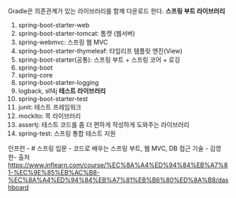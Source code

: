 Gradle은 의존관계가 있는 라이브러리를 함께 다운로드 한다.
**스프링 부트 라이브러리**
1. spring-boot-starter-web
2. spring-boot-starter-tomcat: 톰캣 (웹서버)
3. spring-webmvc: 스프링 웹 MVC
4. spring-boot-starter-thymeleaf: 타임리프 템플릿 엔진(View)
5. spring-boot-starter(공통): 스프링 부트 + 스프링 코어 + 로깅
6. spring-boot
7. spring-core
8. spring-boot-starter-logging
9. logback, slf4j
**테스트 라이브러리**
1. spring-boot-starter-test
2. junit: 테스트 프레임워크
3. mockito: 목 라이브러리
4. assertj: 테스트 코드를 좀 더 편하게 작성하게 도와주는 라이브러리
5. spring-test: 스프링 통합 테스트 지원


인프런 - # 스프링 입문 - 코드로 배우는 스프링 부트, 웹 MVC, DB 접근 기술 - 김영한- 출처 
https://www.inflearn.com/course/%EC%8A%A4%ED%94%84%EB%A7%81-%EC%9E%85%EB%AC%B8-%EC%8A%A4%ED%94%84%EB%A7%81%EB%B6%80%ED%8A%B8/dashboard